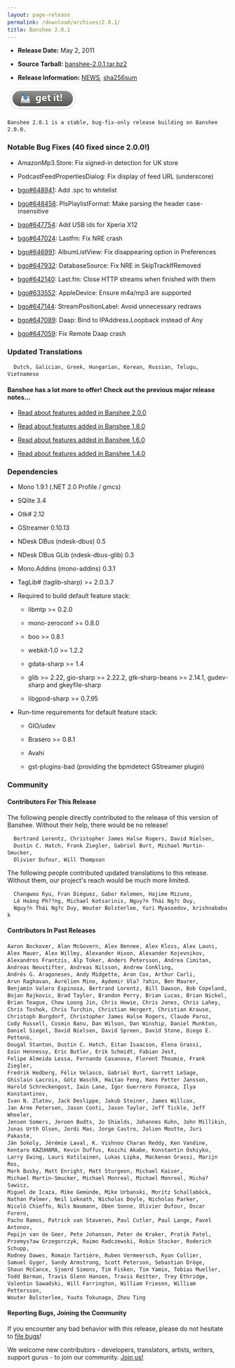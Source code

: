 ```yaml
---
layout: page-release
permalink: /download/archives/2.0.1/
title: Banshee 2.0.1
---
```



	
  * **Release Date:** May 2, 2011

	
  * **Source Tarball:** [banshee-2.0.1.tar.bz2](http://download.banshee-project.org/banshee/stable/2.0.1/banshee-2.0.1.tar.bz2)

	
  * **Release Information:**
[NEWS](http://download.banshee-project.org/banshee/stable/2.0.1/banshee-2.0.1.news),
[sha256sum](http://download.banshee-project.org/banshee/stable/2.0.1/banshee-2.0.1.sha256sum)




[![Download Now](/images/download-button.png)](/download)






    Banshee 2.0.1 is a stable, bug-fix-only release building on Banshee 2.0.0.







### Notable Bug Fixes (40 fixed since 2.0.0!)





    
      
  * AmazonMp3.Store: Fix signed-in detection for UK store
      
  * PodcastFeedPropertiesDialog: Fix display of feed URL (underscore)
      
  * [bgo#648941](http://bugzilla.gnome.org/show_bug.cgi?id=648941): Add .spc to whitelist
      
  * [bgo#648458](http://bugzilla.gnome.org/show_bug.cgi?id=648458): PlsPlaylistFormat: Make parsing the header case-insensitive
      
  * [bgo#647754](http://bugzilla.gnome.org/show_bug.cgi?id=647754): Add USB ids for Xperia X12
      
  * [bgo#647024](http://bugzilla.gnome.org/show_bug.cgi?id=647024): Lastfm: Fix NRE crash
      
  * [bgo#646991](http://bugzilla.gnome.org/show_bug.cgi?id=646991): AlbumListView: Fix disappearing option in Preferences
      
  * [bgo#647932](http://bugzilla.gnome.org/show_bug.cgi?id=647932): DatabaseSource: Fix NRE in SkipTrackIfRemoved
      
  * [bgo#642140](http://bugzilla.gnome.org/show_bug.cgi?id=642140): Last.fm: Close HTTP streams when finished with them
      
  * [bgo#633552](http://bugzilla.gnome.org/show_bug.cgi?id=633552): AppleDevice: Ensure m4a/mp3 are supported
      
  * [bgo#647144](http://bugzilla.gnome.org/show_bug.cgi?id=647144): StreamPositionLabel: Avoid unnecessary redraws
      
  * [bgo#647089](http://bugzilla.gnome.org/show_bug.cgi?id=647089): Daap: Bind to IPAddress.Loopback instead of Any
      
  * [bgo#647059](http://bugzilla.gnome.org/show_bug.cgi?id=647059): Fix Remote Daap crash




### Updated Translations


      


      Dutch, Galician, Greek, Hungarian, Korean, Russian, Telugu, Vietnamese
      










#### Banshee has a lot more to offer! Check out the previous major release notes...





	
  * [Read about features added in Banshee 2.0.0](/download/archives/2.0.0)

	
  * [Read about features added in Banshee 1.8.0](/download/archives/1.8.0)

	
  * [Read about features added in Banshee 1.6.0](/download/archives/1.6.0)

	
  * [Read about features added in Banshee 1.4.0](/download/archives/1.4.0)




### Dependencies





	
  * Mono 1.9.1 (.NET 2.0 Profile / gmcs)

	
  * SQlite 3.4

	
  * Gtk# 2.12

	
  * GStreamer 0.10.13

	
  * NDesk DBus (ndesk-dbus) 0.5

	
  * NDesk DBus GLib (ndesk-dbus-glib) 0.3

	
  * Mono.Addins (mono-addins) 0.3.1

	
  * TagLib# (taglib-sharp) >= 2.0.3.7

	
  * Required to build default feature stack:

	
    * libmtp >= 0.2.0

	
    * mono-zeroconf >= 0.8.0

	
    * boo >= 0.8.1

    
    * webkit-1.0 >= 1.2.2

    
    * gdata-sharp >= 1.4

    
    * glib >= 2.22, gio-sharp >= 2.22.2, gtk-sharp-beans >= 2.14.1, gudev-sharp and gkeyfile-sharp

    
    * libgpod-sharp >= 0.7.95




	
  * Run-time requirements for default feature stack:

	
    * GIO/udev

    
    * Brasero >= 0.8.1

	
    * Avahi

    
    * gst-plugins-bad (providing the bpmdetect GStreamer plugin)







### Community





#### Contributors For This Release


The following people directly contributed to the release of this version of Banshee. Without their help, there would be no release!


> 
    

      Bertrand Lorentz, Christopher James Halse Rogers, David Nielsen,
      Dustin C. Hatch, Frank Ziegler, Gabriel Burt, Michael Martin-Smucker,
      Olivier Dufour, Will Thompson

    



The following people contributed updated translations to this release.    Without them, our project's reach would be much more limited.


> 
    

      Changwoo Ryu, Fran Diéguez, Gabor Kelemen, Hajime Mizuno,
      Lê Hoàng Ph??ng, Michael Kotsarinis, Nguy?n Thái Ng?c Duy,
      Nguy?n Thái Ng?c Duy, Wouter Bolsterlee, Yuri Myasoedov, krishnababu k







#### Contributors In Past Releases




> 
    
    Aaron Bockover, Alan McGovern, Alex Bennee, Alex Kloss, Alex Launi,
    Alex Mauer, Alex Willmy, Alexander Hixon, Alexander Kojevnikov,
    Alexandros Frantzis, Alp Toker, Anders Petersson, Andrea Cimitan,
    Andreas Neustifter, Andreas Nilsson, Andrew Conkling,
    Andrés G. Aragoneses, Andy Midgette, Aran Cox, Arthur Carli,
    Arun Raghavan, Aurélien Mino, Aydemir Ula? ?ahin, Ben Maurer,
    Benjamín Valero Espinosa, Bertrand Lorentz, Bill Dawson, Bob Copeland,
    Bojan Rajkovic, Brad Taylor, Brandon Perry, Brian Lucas, Brian Nickel,
    Brian Teague, Chow Loong Jin, Chris Howie, Chris Jones, Chris Lahey,
    Chris Toshok, Chris Turchin, Christian Hergert, Christian Krause,
    Christoph Burgdorf, Christopher James Halse Rogers, Claude Paroz,
    Cody Russell, Cosmin Banu, Dan Wilson, Dan Winship, Daniel Munkton,
    Daniel Siegel, David Nielsen, David Spreen, David Stone, Diego E. Pettenò,
    Dougal Stanton, Dustin C. Hatch, Eitan Isaacson, Elena Grassi,
    Eoin Hennessy, Eric Butler, Erik Schmidt, Fabian Jost,
    Felipe Almeida Lessa, Fernando Casanova, Florent Thoumie, Frank Ziegler,
    Fredrik Hedberg, Félix Velasco, Gabriel Burt, Garrett LeSage,
    Ghislain Lacroix, Götz Waschk, Haitao Feng, Hans Petter Jansson,
    Harold Schreckengost, Iain Lane, Igor Guerrero Fonseca, Ilya Konstantinov,
    Ivan N. Zlatev, Jack Deslippe, Jakub Steiner, James Willcox,
    Jan Arne Petersen, Jason Conti, Jason Taylor, Jeff Tickle, Jeff Wheeler,
    Jensen Somers, Jeroen Budts, Jo Shields, Johannes Kuhn, John Millikin,
    Jonas Urth Olsen, Jordi Mas, Jorge Castro, Julien Moutte, Juri Pakaste,
    Ján Sokoly, Jérémie Laval, K. Vishnoo Charan Reddy, Ken Vandine,
    Kentaro KAZUHAMA, Kevin Duffus, Koichi Akabe, Konstantin Oshiyko,
    Larry Ewing, Lauri Kotilainen, Lukas Lipka, Mackenan Grassi, Marijn Ros,
    Mark Busby, Matt Enright, Matt Sturgeon, Michael Kaiser,
    Michael Martin-Smucker, Michael Monreal, Michael Monreal, Micha? Sawicz,
    Miguel de Icaza, Mike Gemünde, Mike Urbanski, Moritz Schallaböck,
    Nathan Palmer, Neil Loknath, Nicholas Doyle, Nicholas Parker,
    Nicolò Chieffo, Nils Naumann, Oben Sonne, Olivier Dufour, Oscar Forero,
    Pacho Ramos, Patrick van Staveren, Paul Cutler, Paul Lange, Pavel Antonov,
    Pepijn van de Geer, Pete Johanson, Peter de Kraker, Pratik Patel,
    Przemys?aw Grzegorczyk, Raimo Radczewski, Robin Stocker, Roderich Schupp,
    Rodney Dawes, Romain Tartière, Ruben Vermeersch, Ryan Collier,
    Samuel Gyger, Sandy Armstrong, Scott Peterson, Sebastian Dröge,
    Shaun McCance, Sjoerd Simons, Tim Fisken, Tim Yamin, Tobias Mueller,
    Todd Berman, Travis Glenn Hansen, Travis Reitter, Trey Ethridge,
    Valentin Sawadski, Will Farrington, William Friesen, William Pettersson,
    Wouter Bolsterlee, Yuuto Tokunaga, Zhou Ting






#### Reporting Bugs, Joining the Community


If you encounter any bad behavior with this release, please do not hesitate to [file bugs](/contribute/file-bugs/)!

We welcome new contributors - developers, translators, artists, writers, support gurus - to join our community.  [Join us!](/contribute)

